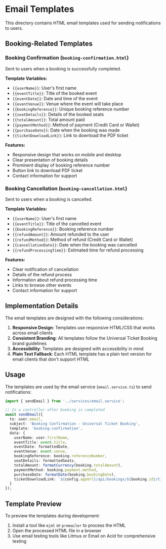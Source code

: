 # Email Templates

This directory contains HTML email templates used for sending notifications to users.

## Booking-Related Templates

### Booking Confirmation (`booking-confirmation.html`)

Sent to users when a booking is successfully completed.

**Template Variables:**
- `{{userName}}`: User's first name
- `{{eventTitle}}`: Title of the booked event
- `{{eventDate}}`: Date and time of the event
- `{{eventVenue}}`: Venue where the event will take place
- `{{bookingReference}}`: Unique booking reference number
- `{{seatDetails}}`: Details of the booked seats
- `{{totalAmount}}`: Total amount paid
- `{{paymentMethod}}`: Method of payment (Credit Card or Wallet)
- `{{purchaseDate}}`: Date when the booking was made
- `{{ticketDownloadLink}}`: Link to download the PDF ticket

**Features:**
- Responsive design that works on mobile and desktop
- Clear presentation of booking details
- Prominent display of booking reference number
- Button link to download PDF ticket
- Contact information for support

### Booking Cancellation (`booking-cancellation.html`)

Sent to users when a booking is cancelled.

**Template Variables:**
- `{{userName}}`: User's first name
- `{{eventTitle}}`: Title of the cancelled event
- `{{bookingReference}}`: Booking reference number
- `{{refundAmount}}`: Amount refunded to the user
- `{{refundMethod}}`: Method of refund (Credit Card or Wallet)
- `{{cancellationDate}}`: Date when the booking was cancelled
- `{{refundProcessingTime}}`: Estimated time for refund processing

**Features:**
- Clear notification of cancellation
- Details of the refund process
- Information about refund processing time
- Links to browse other events
- Contact information for support

## Implementation Details

The email templates are designed with the following considerations:

1. **Responsive Design**: Templates use responsive HTML/CSS that works across email clients
2. **Consistent Branding**: All templates follow the Universal Ticket Booking brand guidelines
3. **Accessibility**: Templates are designed with accessibility in mind
4. **Plain Text Fallback**: Each HTML template has a plain text version for email clients that don't support HTML

## Usage

The templates are used by the email service (`email.service.ts`) to send notifications:

```typescript
import { sendEmail } from '../services/email.service';

// In a controller after booking is completed
await sendEmail({
  to: user.email,
  subject: 'Booking Confirmation - Universal Ticket Booking',
  template: 'booking-confirmation',
  data: {
    userName: user.firstName,
    eventTitle: event.title,
    eventDate: formattedDate,
    eventVenue: event.venue,
    bookingReference: booking.referenceNumber,
    seatDetails: formattedSeats,
    totalAmount: formatCurrency(booking.totalAmount),
    paymentMethod: booking.payment.method,
    purchaseDate: formatDate(booking.bookingDate),
    ticketDownloadLink: `${config.appUrl}/api/bookings/${booking.id}/ticket`
  }
});
```

## Template Preview

To preview the templates during development:

1. Install a tool like `mjml` or `premailer` to process the HTML
2. Open the processed HTML file in a browser
3. Use email testing tools like Litmus or Email on Acid for comprehensive testing 